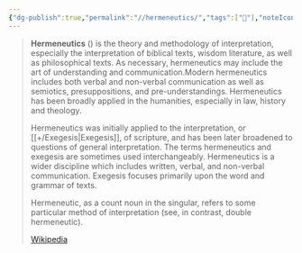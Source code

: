 ```yaml
---
{"dg-publish":true,"permalink":"//hermeneutics/","tags":["🌱"],"noteIcon":1}
---
```


> **Hermeneutics** () is the theory and methodology of interpretation, especially the interpretation of biblical texts, wisdom literature, as well as philosophical texts. As necessary, hermeneutics may include the art of understanding and communication.Modern hermeneutics includes both verbal and non-verbal communication as well as semiotics, presuppositions, and pre-understandings. Hermeneutics has been broadly applied in the humanities, especially in law, history and theology.
>
> Hermeneutics was initially applied to the interpretation, or [[+/Exegesis\|Exegesis]], of scripture, and has been later broadened to questions of general interpretation. The terms hermeneutics and exegesis are sometimes used interchangeably. Hermeneutics is a wider discipline which includes written, verbal, and non-verbal communication. Exegesis focuses primarily upon the word and grammar of texts.
>
> Hermeneutic, as a count noun in the singular, refers to some particular method of interpretation (see, in contrast, double hermeneutic).
>
> [Wikipedia](https://en.wikipedia.org/wiki/Hermeneutics)
